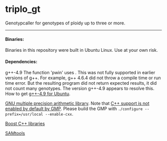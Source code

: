 triplo_gt
=========

Genotypcaller for genotypes of ploidy up to three or more.


---

#### Binaries:

Binaries in this repository were built in Ubuntu Linux.  Use at your own risk.


#### Dependencies:

g++-4.9
The function 'pwin' uses <regex>.  This was not fully supported in earlier versions of g++.  For example, g++ 4.6.4 did not throw a compile time or run time error.  But the resulting program did not return expected results, it did not count many genotypes.  The version g++-4.9 appears to resolve this.  How to get 
[g++-4.9 for Ubuntu](http://askubuntu.com/questions/428198/getting-installing-gcc-g-4-9-on-ubuntu).

[GNU multiple precision arithmetic library](https://gmplib.org/).
Note that [C++ support is not enabled by default by GMP](http://stackoverflow.com/a/22803223).  Please build the GMP with `./configure --prefix=/usr/local --enable-cxx`.

[Boost C++ libraries](http://www.boost.org/)

[SAMtools](http://samtools.sourceforge.net/)


